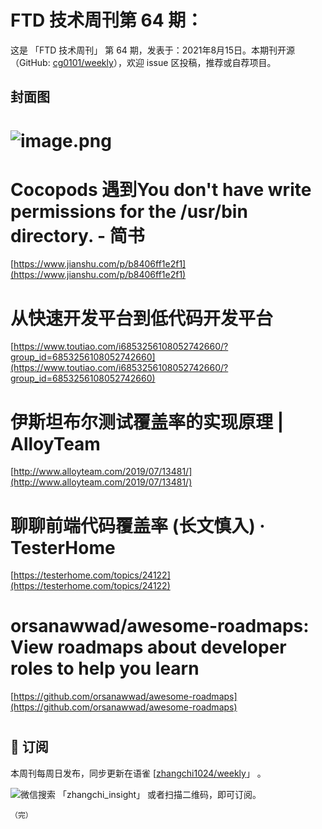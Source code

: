 # FTD 技术周刊第 64 期：
这是 「FTD 技术周刊」 第 64 期，发表于：2021年8月15日。本期刊开源（GitHub: [cg0101/weekly](https://github.com/cg0101/weekly)），欢迎 issue 区投稿，推荐或自荐项目。
## 封面图


# ![image.png](https://cdn.nlark.com/yuque/0/2021/png/132503/1610242510371-1e2d667c-060c-40d1-89b2-f39cbe39297b.png#height=720&id=AZgky&margin=%5Bobject%20Object%5D&name=image.png&originHeight=720&originWidth=1080&originalType=binary&size=2321270&status=done&style=none&width=1080)
# Cocopods 遇到You don't have write permissions for the /usr/bin directory. - 简书
[https://www.jianshu.com/p/b8406ff1e2f1](https://www.jianshu.com/p/b8406ff1e2f1)
# 从快速开发平台到低代码开发平台
[https://www.toutiao.com/i6853256108052742660/?group_id=6853256108052742660](https://www.toutiao.com/i6853256108052742660/?group_id=6853256108052742660)
# 伊斯坦布尔测试覆盖率的实现原理 | AlloyTeam
[http://www.alloyteam.com/2019/07/13481/](http://www.alloyteam.com/2019/07/13481/)
# 聊聊前端代码覆盖率 (长文慎入) · TesterHome
[https://testerhome.com/topics/24122](https://testerhome.com/topics/24122)
# orsanawwad/awesome-roadmaps: View roadmaps about developer roles to help you learn
[https://github.com/orsanawwad/awesome-roadmaps](https://github.com/orsanawwad/awesome-roadmaps)
# 



## 📅 订阅
本周刊每周日发布，同步更新在语雀 [[zhangchi1024/weekly](https://www.yuque.com/zhangchi1024/weekly)」 。


微信搜索 「zhangchi_insight」 或者扫描二维码，即可订阅。
    <img src="https://cdn.nlark.com/yuque/0/2021/jpeg/132503/1640750963398-e8538e9e-6b96-46f7-abff-c93b56bdd377.jpeg?x-oss-process=image%2Fwatermark%2Ctype_d3F5LW1pY3JvaGVp%2Csize_36%2Ctext_5byg6amw%2Ccolor_FFFFFF%2Cshadow_50%2Ct_80%2Cg_se%2Cx_10%2Cy_10%2Fresize%2Cw_426%2Climit_0" style="float:left">
    
    （完）